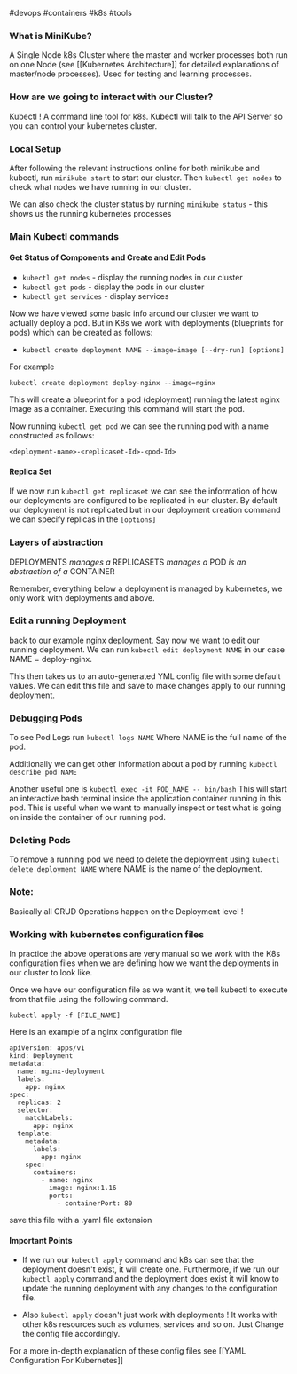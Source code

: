 #devops #containers #k8s #tools 

### What is MiniKube? 

A Single Node k8s Cluster where the master and worker processes both run on one Node (see [[Kubernetes Architecture]] for detailed explanations of master/node processes). Used for testing and learning processes. 

### How are we going to interact with our Cluster?

Kubectl ! 
A command line tool for k8s. Kubectl will talk to the API Server so you can control your kubernetes cluster.
### Local Setup

After following the relevant instructions online for both minikube and kubectl,  run `minikube start` to start our cluster. Then `kubectl get nodes` to check what nodes we have running in our cluster.

We can also check the cluster status by running `minikube status` - this shows us the running kubernetes processes

### Main Kubectl commands

#### Get Status of Components and Create and Edit Pods

- `kubectl get nodes` - display the running nodes in our cluster
- `kubectl get pods` - display the pods in our cluster
- `kubectl get services` - display services

Now we have viewed some basic info around our cluster we want to actually deploy a pod. But in K8s we work with deployments (blueprints for pods) which can be created as follows:
- `kubectl create deployment NAME --image=image [--dry-run] [options]`

For example 

`kubectl create deployment deploy-nginx --image=nginx` 

This will create a blueprint for a pod (deployment) running the latest nginx image as a container. Executing this command will start the pod.

Now running `kubectl get pod` we can see the running pod with a name constructed as follows:

`<deployment-name>-<replicaset-Id>-<pod-Id>`

#### Replica Set

If we now run `kubectl get replicaset` we can see the information of how our deployments are configured to be replicated in our cluster. By default our deployment is not replicated but in our deployment creation command we can specify replicas in the `[options]` 

### Layers of abstraction

DEPLOYMENTS *manages a* REPLICASETS *manages a* POD *is an abstraction of a* CONTAINER 

Remember, everything below a deployment is managed by kubernetes, we only work with deployments and above.


### Edit a running Deployment

back to our example nginx deployment. Say now we want to edit our running deployment. We can run `kubectl edit deployment NAME` in our case NAME = deploy-nginx. 

This then takes us to an auto-generated YML config file with some default values.  We can edit this file and save to make changes apply to our running deployment.

### Debugging Pods

To see Pod Logs run `kubectl logs NAME` Where NAME is the full name of the pod.

Additionally we can get other information about a pod by running `kubectl describe pod NAME`

Another useful one is `kubectl exec -it POD_NAME -- bin/bash` This will start an interactive bash terminal inside the application container running in this pod.  This is useful when we want to manually inspect or test what is going on inside the container of our running pod.

### Deleting Pods

To remove a running pod we need to delete the deployment using `kubectl delete deployment NAME` where NAME is the name of the deployment.

### Note:

Basically all CRUD Operations happen on the Deployment level !

### Working with kubernetes configuration files

In practice the above operations are very manual so we work with the K8s configuration files when we are defining how we want the deployments in our cluster to look like.

Once we have our configuration file as we want it, we tell kubectl to execute from that file using the following command. 

`kubectl apply -f [FILE_NAME]` 

Here is an example of a nginx configuration file

```YML
apiVersion: apps/v1
kind: Deployment
metadata:
  name: nginx-deployment
  labels:
    app: nginx
spec:
  replicas: 2
  selector:
    matchLabels:
      app: nginx
  template:
    metadata:
      labels:
        app: nginx
    spec:
      containers:
        - name: nginx
          image: nginx:1.16
          ports:
            - containerPort: 80
```

save this file with a .yaml file extension 

#### Important Points

- If we run our `kubectl apply` command and k8s can see that the deployment doesn't exist, it will create one. Furthermore, if we run our `kubectl apply` command and the deployment does exist it will know to update the running deployment with any changes to the configuration file.

- Also `kubectl apply` doesn't just work with deployments ! It works with other k8s resources such as volumes, services and so on. Just Change the config file accordingly.  

For a more in-depth explanation of these config files see [[YAML Configuration For Kubernetes]]



